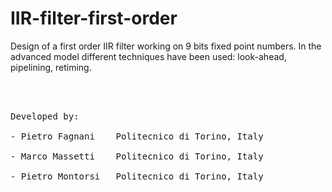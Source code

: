 # IIR-filter-first-order
Design of a first order IIR filter working on 9 bits fixed point numbers.
In the advanced model different techniques have been used: look-ahead, pipelining, retiming.

<br>
<br>
<pre>
Developed by:<br>
- Pietro Fagnani    Politecnico di Torino, Italy <br>
- Marco Massetti    Politecnico di Torino, Italy <br>
- Pietro Montorsi   Politecnico di Torino, Italy <br>
</pre>
